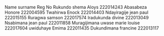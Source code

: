 Name	surname	Reg No
Rukundo shema	Aloys	222014243
Abasabeza	Honore	222004595
Twahirwa	Enock	222014403
Ndayiragije	jean paul	222015155
Ruragwa	samson	222017574
Iradukunda	divine	222013049
Nsabimana	jean paul	222011858
Muragijimana uwase	marie louise	222017604
uwiduhaye	Emima	222011435
Dukundimana	francine	222013117

